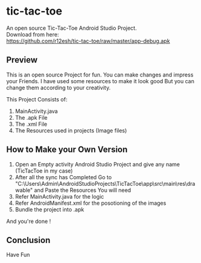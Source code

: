 # tic-tac-toe

An open source Tic-Tac-Toe Android Studio Project.<br/>
Download from here: <br/>
https://github.com/r12esh/tic-tac-toe/raw/master/app-debug.apk

## Preview 

This is an open source Project for fun. You can make changes and impress your Friends.
I have used some resources to make it look good But you can change them according to your creativity.

This Project Consists of:
1. MainActivity.java
2. The .apk File
3. The .xml File
4. The Resources used in projects (Image files)

## How to Make your Own Version

1. Open an Empty activity Android Studio Project and give any name (TicTacToe in my case)
2. After all the sync has Completed Go to "C:\Users\Admin\AndroidStudioProjects\TicTacToe\app\src\main\res\drawable" and Paste the Resources You will need
3. Refer MainActivity.java for the logic
4. Refer AndroidManifest.xml for the posotioning of the images
5. Bundle the project into .apk

And you're done !

## Conclusion

Have Fun 
